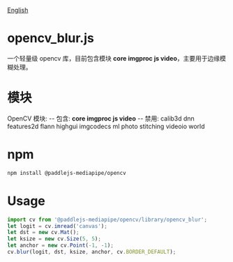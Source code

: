 [English](./README.md)

# opencv_blur.js

一个轻量级 opencv 库，目前包含模块 **core imgproc js video**，主要用于边缘模糊处理。

# 模块

OpenCV 模块:
--     包含:                 **core imgproc js video**
--     禁用:                 calib3d dnn features2d flann highgui imgcodecs ml photo stitching videoio world

# npm

```bash
npm install @paddlejs-mediapipe/opencv
```

# Usage

```javascript
import cv from '@paddlejs-mediapipe/opencv/library/opencv_blur';
let logit = cv.imread('canvas');
let dst = new cv.Mat();
let ksize = new cv.Size(5, 5);
let anchor = new cv.Point(-1, -1);
cv.blur(logit, dst, ksize, anchor, cv.BORDER_DEFAULT);
```